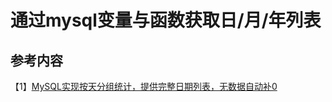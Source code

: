 # 通过mysql变量与函数获取日/月/年列表



## 参考内容

【1】[MySQL实现按天分组统计，提供完整日期列表，无数据自动补0](https://www.cnblogs.com/rinack/p/11105779.html)